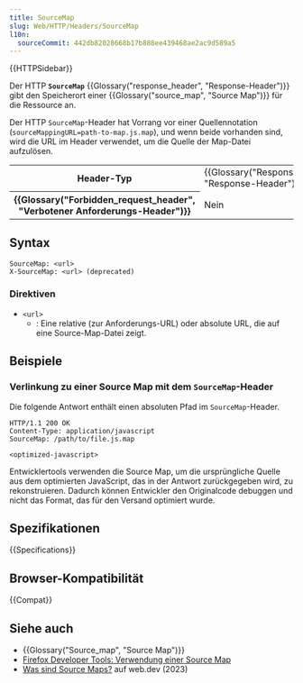 ```yaml
---
title: SourceMap
slug: Web/HTTP/Headers/SourceMap
l10n:
  sourceCommit: 442db82028668b17b888ee439468ae2ac9d589a5
---
```


{{HTTPSidebar}}

Der HTTP **`SourceMap`** {{Glossary("response_header", "Response-Header")}} gibt den Speicherort einer {{Glossary("source_map", "Source Map")}} für die Ressource an.

Der HTTP `SourceMap`-Header hat Vorrang vor einer Quellennotation (`sourceMappingURL=path-to-map.js.map`), und wenn beide vorhanden sind, wird die URL im Header verwendet, um die Quelle der Map-Datei aufzulösen.

<table class="properties">
  <tbody>
    <tr>
      <th scope="row">Header-Typ</th>
      <td>{{Glossary("Response_header", "Response-Header")}}</td>
    </tr>
    <tr>
      <th scope="row">{{Glossary("Forbidden_request_header", "Verbotener Anforderungs-Header")}}</th>
      <td>Nein</td>
    </tr>
  </tbody>
</table>

## Syntax

```http
SourceMap: <url>
X-SourceMap: <url> (deprecated)
```

### Direktiven

- `<url>`
  - : Eine relative (zur Anforderungs-URL) oder absolute URL, die auf eine Source-Map-Datei zeigt.

## Beispiele

### Verlinkung zu einer Source Map mit dem `SourceMap`-Header

Die folgende Antwort enthält einen absoluten Pfad im `SourceMap`-Header.

```http
HTTP/1.1 200 OK
Content-Type: application/javascript
SourceMap: /path/to/file.js.map

<optimized-javascript>
```

Entwicklertools verwenden die Source Map, um die ursprüngliche Quelle aus dem optimierten JavaScript, das in der Antwort zurückgegeben wird, zu rekonstruieren. Dadurch können Entwickler den Originalcode debuggen und nicht das Format, das für den Versand optimiert wurde.

## Spezifikationen

{{Specifications}}

## Browser-Kompatibilität

{{Compat}}

## Siehe auch

- {{Glossary("Source_map", "Source Map")}}
- [Firefox Developer Tools: Verwendung einer Source Map](https://firefox-source-docs.mozilla.org/devtools-user/debugger/how_to/use_a_source_map/index.html)
- [Was sind Source Maps?](https://web.dev/articles/source-maps) auf web.dev (2023)
